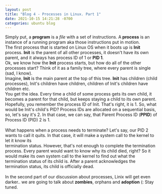 ```yaml
---
layout: post
title: "Blog 4 - Processes in Linux. Part 1"
date: 2021-10-15 14:21:28 -0700
categories: ubuntu blog
---
```

Simply put, a <b>program</b> is a <i>file</i> with a set of instructions. A<b> process</b> is an instance of a running program aka those instructions put in motion.<br>
The first process that is started on Linux OS when it boots up is <b>Init</b> process. <b>Init</b> is the parent of all other processes, it doesn't have its own parent, and it always has process ID of 1 or <b>PID 1</b>. <br>
Ok, we know how the <b>Init</b> process starts, but how do all of the other processes start? Think of it as a family  tree, where every parent is single (sad, I know).<br>
Imagine, <b>Init</b> is the main parent at the top of this tree. <b>Init</b> has children (child processes), Init's children have children, children of Init's children have children etc. <br>You get the idea. Every time a child of some process gets its own child, it becomes a parent for that child, but keeps staying a child to its own parent. <br>
Hopefully, you remember the process ID of Init. That's right, it is 1. So, what would be Init's child's PID? Process IDs are allocated on a sequential basis, so, let's say it's 2. In that case, we can say, that Parent Process ID (<b>PPID</b>) of Process ID (PID) 2 is 1. <br>
<br>
What happens when a process needs to terminate? Let's say, our PID 2 wants to call it quits. In that case, it will make a system call to the kernel to let it know its <br>
termination status. However, that's not enough to complete the  termination process. Every parent would want to know why its child died, right? So it would make its own system call to the kernel to find out what the termination status of its child is. After a parent acknowledges the termination status, its child is officially dead.<br><br>
In the second part of our discussion about processes, Linix will get  even darker.. we are going to talk about <b>zombies</b>, </b>orphans</b> and <b>adoption</b> (: Stay tuned.
